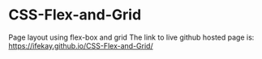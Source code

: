 # CSS-Flex-and-Grid
Page layout using flex-box and grid
The link to live github hosted page is: https://ifekay.github.io/CSS-Flex-and-Grid/
